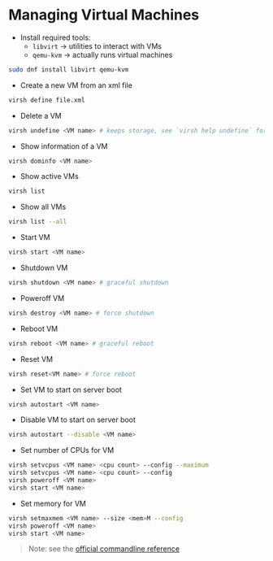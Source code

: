 # Managing Virtual Machines

- Install required tools:
  - `libvirt` -> utilities to interact with VMs
  - `qemu-kvm` -> actually runs virtual machines
```bash
sudo dnf install libvirt qemu-kvm
```

- Create a new VM from an xml file
```bash
virsh define file.xml
```

- Delete a VM
```bash
virsh undefine <VM name> # keeps storage, see `virsh help undefine` for more options
```

- Show information of a VM
```bash
virsh dominfo <VM name>
```

- Show active VMs
```bash
virsh list
```

- Show all VMs
```bash
virsh list --all
```

- Start VM
```bash
virsh start <VM name>
```

- Shutdown VM
```bash
virsh shutdown <VM name> # graceful shutdown
```

- Poweroff VM
```bash
virsh destroy <VM name> # force shutdown
```

- Reboot VM
```bash
virsh reboot <VM name> # graceful reboot
```

- Reset VM
```bash
virsh reset<VM name> # force reboot
```

- Set VM to start on server boot
```bash
virsh autostart <VM name>
```

- Disable VM to start on server boot
```bash
virsh autostart --disable <VM name>
```

- Set number of CPUs for VM
```bash
virsh setvcpus <VM name> <cpu count> --config --maximum
virsh setvcpus <VM name> <cpu count> --config
virsh poweroff <VM name>
virsh start <VM name>
```

- Set memory for VM
```bash
virsh setmaxmem <VM name> --size <mem>M --config
virsh poweroff <VM name>
virsh start <VM name>
```

> Note: see the [official commandline reference](https://libvirt.org/sources/virshcmdref/html-single/)
